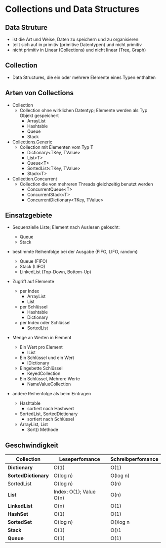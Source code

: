 # Collections und Data Structures

## Data Struture

- ist die Art und Weise, Daten zu speichern und zu organisieren
- teilt sich auf in primitiv (primitive Datentypen) und nicht primitiv
- nicht primitiv in Linear (Collections) und nicht linear (Tree, Graph)

## Collection

- Data Structures, die ein oder mehrere Elemente eines Typen enthalten

## Arten von Collections

- Collection
  - Collection ohne wirklichen Datentyp; Elemente werden als Typ Objekt gespeichert
    - ArrayList
    - Hashtable
    - Queue
    - Stack
- Collections.Generic
  - Collection mit Elementen vom Typ T
    - Dictionary<TKey, TValue>
    - List\<T>
    - Queue\<T>
    - SortedList<TKey, TValue>
    - Stack\<T>
- Collection.Concurrent
  - Collection die von mehreren Threads gleichzeitig benutzt werden
    - ConcurrentQueue\<T>
    - ConcurrentStack\<T>
    - ConcurrentDictionary<TKey, TValue>

## Einsatzgebiete

- Sequenzielle Liste; Element nach Auslesen gelöscht:
  - Queue
  - Stack
- bestimmte Reihenfolge bei der Ausgabe (FIFO, LIFO, random)
  - Queue (FIFO)
  - Stack (LIFO)
  - LinkedList (Top-Down, Bottom-Up)
- Zugriff auf Elemente
  - per Index
    - ArrayList
    - List
  - per Schlüssel
    - Hashtable
    - Dictionary
  - per Index oder Schlüssel
    - SortedList

- Menge an Werten in Element
  - Ein Wert pro Element
    - IList
  - Ein Schlüssel und ein Wert
    - IDictionary
  - Eingebette Schlüssel
    - KeyedCollection
  - Ein Schlüssel, Mehrere Werte
    - NameValueCollection
- andere Reihenfolge als beim Eintragen
  - Hashtable
    - sortiert nach Hashwert
  - SortedList, SortedDictionary
    - sortiert nach Schlüssel
  - ArrayList, List
    - Sort() Methode

## Geschwindigkeit

| **Collection**       | **Leseperfomance**      | **Schreibperfomance** |
| -------------------- | ----------------------- | --------------------- |
| **Dictionary**       | O(1)                    | O(1)                  |
| **SortedDictionary** | O(log n)                | O(log n)              |
| SortedList           | O(log n)                | O(n)                  |
| **List**             | Index: O(1); Value O(n) | O(n)                  |
| **LinkedList**       | O(n)                    | O(1)                  |
| **HashSet**          | O(1)                    | O(1)                  |
| **SortedSet**        | O(log n)                | O()log n              |
| **Stack**            | O(1)                    | O()1                  |
| **Queue**            | O(1)                    | O(1)                  |